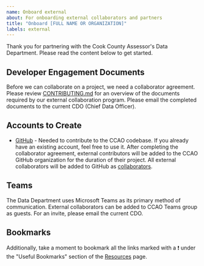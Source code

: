 ```yaml
---
name: Onboard external
about: For onboarding external collaborators and partners
title: "Onboard [FULL NAME OR ORGANIZATION]"
labels: external
---
```


Thank you for partnering with the Cook County Assessor's Data Department. Please read the content below to get started.

## Developer Engagement Documents

Before we can collaborate on a project, we need a collaborator agreement. Please review [CONTRIBUTING.md](CONTRIBUTING.md) for an overview of the documents required by our external collaboration program. Please email the completed documents to the current CDO (Chief Data Officer).

## Accounts to Create

* [GitHub](https://github.com/) - Needed to contribute to the CCAO codebase. If you already have an existing account, feel free to use it. After completing the collaborator agreement, external contributors will be added to the CCAO GitHub organization for the duration of their project. All external collaborators will be added to GitHub as [collaborators](https://github.com/orgs/ccao-data/teams/collaborators).

## Teams

The Data Department uses Microsoft Teams as its primary method of communication. External collaborators can be added to CCAO Teams group as guests. For an invite, please email the current CDO.

## Bookmarks

Additionally, take a moment to bookmark all the links marked with a :exclamation: under the "Useful Bookmarks" section of the [Resources](https://github.com/ccao-data/wiki/blob/master/Handbook/Resources.md) page.
